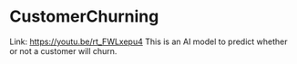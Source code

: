 # CustomerChurning
Link: https://youtu.be/rt_FWLxepu4
This is an AI model to predict whether or not a customer will churn.
